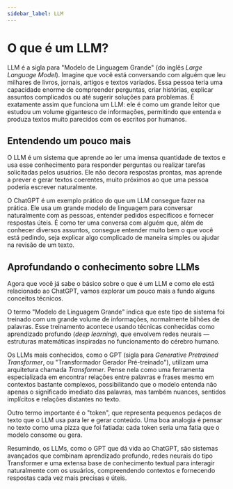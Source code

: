 ```yaml
---
sidebar_label: LLM
---
```

# O que é um LLM?
LLM é a sigla para "Modelo de Linguagem Grande" (do inglês *Large Language Model*). Imagine que você está conversando com alguém que leu milhares de livros, jornais, artigos e textos variados. Essa pessoa teria uma capacidade enorme de compreender perguntas, criar histórias, explicar assuntos complicados ou até sugerir soluções para problemas. É exatamente assim que funciona um LLM: ele é como um grande leitor que estudou um volume gigantesco de informações, permitindo que entenda e produza textos muito parecidos com os escritos por humanos.

## Entendendo um pouco mais
O LLM é um sistema que aprende ao ler uma imensa quantidade de textos e usa esse conhecimento para responder perguntas ou realizar tarefas solicitadas pelos usuários. Ele não decora respostas prontas, mas aprende a prever e gerar textos coerentes, muito próximos ao que uma pessoa poderia escrever naturalmente.

O ChatGPT é um exemplo prático do que um LLM consegue fazer na prática. Ele usa um grande modelo de linguagem para conversar naturalmente com as pessoas, entender pedidos específicos e fornecer respostas úteis. É como ter uma conversa com alguém que, além de conhecer diversos assuntos, consegue entender muito bem o que você está pedindo, seja explicar algo complicado de maneira simples ou ajudar na revisão de um texto.

## Aprofundando o conhecimento sobre LLMs
Agora que você já sabe o básico sobre o que é um LLM e como ele está relacionado ao ChatGPT, vamos explorar um pouco mais a fundo alguns conceitos técnicos.

O termo "Modelo de Linguagem Grande" indica que este tipo de sistema foi treinado com um grande volume de informações, normalmente bilhões de palavras. Esse treinamento acontece usando técnicas conhecidas como aprendizado profundo (*deep learning*), que envolvem redes neurais — estruturas matemáticas inspiradas no funcionamento do cérebro humano.

Os LLMs mais conhecidos, como o GPT (sigla para *Generative Pretrained Transformer*, ou "Transformador Gerador Pré-treinado"), utilizam uma arquitetura chamada *Transformer*. Pense nela como uma ferramenta especializada em encontrar relações entre palavras e frases mesmo em contextos bastante complexos, possibilitando que o modelo entenda não apenas o significado imediato das palavras, mas também nuances, sentidos implícitos e relações distantes no texto.

Outro termo importante é o "token", que representa pequenos pedaços de texto que o LLM usa para ler e gerar conteúdo. Uma boa analogia é pensar no texto como uma pizza que foi fatiada: cada token seria uma fatia que o modelo consome ou gera.

Resumindo, os LLMs, como o GPT que dá vida ao ChatGPT, são sistemas avançados que combinam aprendizado profundo, redes neurais do tipo Transformer e uma extensa base de conhecimento textual para interagir naturalmente com os usuários, compreendendo contextos e fornecendo respostas cada vez mais precisas e úteis.

